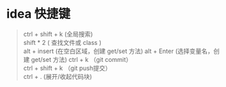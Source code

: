 # idea 快捷键
> ctrl + shift + k     (全局搜索)<br>
> shift * 2            ( 查找文件或 class )<br>
> alt + insert (在空白区域，创建 get/set 方法)
> alt + Enter (选择变量名，创建 get/set 方法)
> ctrl + k （git commit）<br>
> ctrl + shift + k （git push提交）<br>
> ctrl + . (展开/收起代码块)

